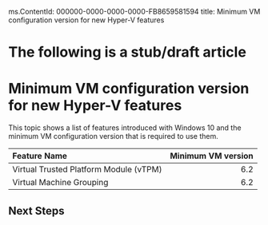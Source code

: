 ms.ContentId: 000000-0000-0000-0000-FB8659581594 
title: Minimum VM configuration version for new Hyper-V features

# The following is a stub/draft article #

# Minimum VM configuration version for new Hyper-V features #

This topic shows a list of features introduced with Windows 10 and the minimum VM configuration version that is required to use them.

| Feature Name                           | Minimum VM version |
| :------------------------------------- | -----------------: |
| Virtual Trusted Platform Module (vTPM) |                6.2 |
| Virtual Machine Grouping               |                6.2 |

## Next Steps ##
